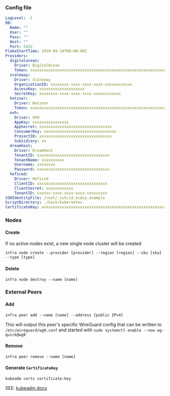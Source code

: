 
### Config file

```yaml
LogLevel: -1
DB:
  Name: ""
  User: ""
  Pass: ""
  Host: ""
  Port: 5432
FlakeStartTime: 2019-09-14T00:00:00Z
Providers:
  digitalocean:
    Driver: DigitalOcean
    Token: xxxxxxxxxxxxxxxxxxxxxxxxxxxxxxxxxxxxxxxxxxxxxxxxxxxxxxxxxxxxxxxx
  scaleway:
    Driver: Scaleway
    OrganizationID: xxxxxxxx-xxxx-xxxx-xxxx-xxxxxxxxxxxx
    AccessKey: xxxxxxxxxxxxxxxxxxxx
    SecretKey: xxxxxxxx-xxxx-xxxx-xxxx-xxxxxxxxxxxx
  hetzner:
    Driver: Hetzner
    Token: xxxxxxxxxxxxxxxxxxxxxxxxxxxxxxxxxxxxxxxxxxxxxxxxxxxxxxxxxxxxxxxx
  ovh:
    Driver: OVH
    AppKey: xxxxxxxxxxxxxxxx
    AppSecret: xxxxxxxxxxxxxxxxxxxxxxxxxxxxxxxx
    ConsumerKey: xxxxxxxxxxxxxxxxxxxxxxxxxxxxxxxx
    ProjectID: xxxxxxxxxxxxxxxxxxxxxxxxxxxxxxxx
    Subsidiary: xx
  dreamhost:
    Driver: DreamHost
    TenantID: xxxxxxxxxxxxxxxxxxxxxxxxxxxxxxxx
    TenantName: xxxxxxxxxx
    Username: xxxxxxxx
    Password: xxxxxxxxxxxxxxxxxxxxxxxxxxxxxxxx
  heficed:
    Driver: Heficed
    ClientID: xxxxxxxxxxxxxxxxxxxxxxxxxxxxxxx
    ClientSecret: xxxxxxxxxxxx
    TenantID: xxxxxx-xxxx-xxxx-xxxx-xxxxxxxxx
SSHIdentityFile: /root/.ssh/id_ecdsa_example
ScriptDirectory: ./hack/kubernetes
CertificateKey: xxxxxxxxxxxxxxxxxxxxxxxxxxxxxxxxxxxxxxxxxxxxxxxxxxxxxxxxxxxxxxxx
```

### Nodes

#### Create

If no active nodes exist, a new single node cluster will be created

```
infra node create --provider [provider] --region [region] --sku [sku] --type [type]
```

#### Delete

```
infra node destroy --name [name]
```

### External Peers

#### Add

```
infra peer add --name [name] --address [public IPv4]
```

This will output this peer's specific WireGuard config that can be written to
`/etc/wireguard/wg0.conf` and started with `sudo systemctl enable --now
wg-quick@wg0`

#### Remove

```
infra peer remove --name [name]
```

#### Generate `CertificateKey`

```
kubeadm certs certificate-key
```
SEE: [kubeadm docs](https://kubernetes.io/docs/reference/setup-tools/kubeadm/kubeadm-certs/#cmd-certs-certificate-key)
